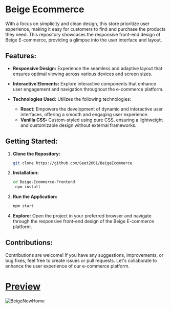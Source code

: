 # Beige Ecommerce 
With a focus on simplicity and clean design, this store prioritize user experience, making it easy for customers to find and purchase the products they need.
This repository showcases the responsive front-end design of Beige E-commerce, providing a glimpse into the user interface and layout.

## Features:

- **Responsive Design:** Experience the seamless and adaptive layout that ensures optimal viewing across various devices and screen sizes.
  
- **Interactive Elements:** Explore interactive components that enhance user engagement and navigation throughout the e-commerce platform.
  
- **Technologies Used:** Utilizes the following technologies:
  - **React:** Empowers the development of dynamic and interactive user interfaces, offering a smooth and engaging user experience.
  - **Vanilla CSS:** Custom-styled using pure CSS, ensuring a lightweight and customizable design without external frameworks.

## Getting Started:

1. **Clone the Repository:**
   ```bash
   git clone https://github.com/Geet2601/BeigeEcommerce

2. **Installation:**
   ```bash
   cd Beige-Ecommerce-Frontend
    npm install
   
3. **Run the Application:**
    ``` bash
    npm start

4. **Explore:** Open the project in your preferred browser and navigate through the responsive front-end design of the Beige E-commerce platform.

## Contributions:

Contributions are welcome! If you have any suggestions, improvements, or bug fixes, feel free to create issues or pull requests. Let's collaborate to enhance the user experience of our e-commerce platform.

# [Preview](https://beige-ecommerce.netlify.app)
![BeigeNewHome](https://github.com/Geet2601/BeigeEcommerce/assets/138841476/92453be4-c896-4e86-99af-adf83cb5012b)
